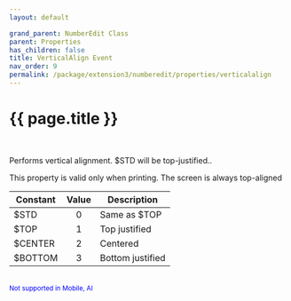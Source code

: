 ```yaml
---
layout: default

grand_parent: NumberEdit Class
parent: Properties
has_children: false
title: VerticalAlign Event
nav_order: 9
permalink: /package/extension3/numberedit/properties/verticalalign
---
```

# {{ page.title }}
<br>

Performs vertical alignment. $STD will be top-justified..

This property is valid only when printing. The screen is always top-aligned

| Constant  | Value | Description     |
|---------- |:-----:|-----------------|
| $STD      |   0   | Same as $TOP  |
| $TOP      |   1   | Top justified  |
| $CENTER   |   2   | Centered        |
| $BOTTOM   |   3   | Bottom justified |

<br><small><span style="color:blue">Not supported in Mobile, AI</span></small>